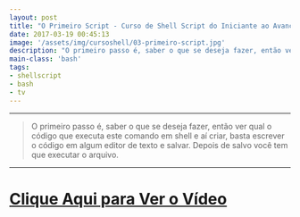 ```yaml
---
layout: post
title: "O Primeiro Script - Curso de Shell Script do Iniciante ao Avançado"
date: 2017-03-19 00:45:13
image: '/assets/img/cursoshell/03-primeiro-script.jpg'
description: "O primeiro passo é, saber o que se deseja fazer, então ver qual o código que executa este comando em shell e aí criar, basta escrever o código em algum editor de texto e salvar."
main-class: 'bash'
tags:
- shellscript
- bash
- tv
---
```


***

> O primeiro passo é, saber o que se deseja fazer, então ver qual o código que executa este comando em shell e aí criar, basta escrever o código em algum editor de texto e salvar. Depois de salvo você tem que executar o arquivo.

***


# [Clique Aqui para Ver o Vídeo](https://www.youtube.com/watch?v=2_V-lr6w1uE)


<script async src="https://pagead2.googlesyndication.com/pagead/js/adsbygoogle.js"></script>

<!-- Informat -->
<ins class="adsbygoogle"
 style="display:block"
 data-ad-client="ca-pub-2838251107855362"
 data-ad-slot="2327980059"
 data-ad-format="auto"
 data-full-width-responsive="true"></ins>

<script>
(adsbygoogle = window.adsbygoogle || []).push({});
</script>


